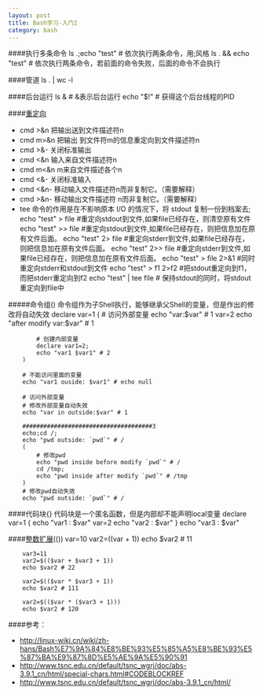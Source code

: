 ```yaml
---
layout: post
title: Bash学习-入门2
category: bash
---
```


####执行多条命令
        ls .;echo "test" # 依次执行两条命令，用;风格
        ls . && echo "test" # 依次执行两条命令，若前面的命令失败，后面的命令不会执行
    
####管道
        ls . | wc -l
        
####后台运行
        ls & # &表示后台运行
        echo "$!"  # 获得这个后台线程的PID

####[重定向](http://linux-wiki.cn/wiki/zh-hans/Bash%E7%9A%84%E8%BE%93%E5%85%A5%E8%BE%93%E5%87%BA%E9%87%8D%E5%AE%9A%E5%90%91)
* cmd >&n     把输出送到文件描述符n
* cmd m>&n    把输出 到文件符m的信息重定向到文件描述符n
* cmd >&-     关闭标准输出
* cmd <&n    输入来自文件描述符n
* cmd m<&n     m来自文件描述各个n
* cmd <&-     关闭标准输入
* cmd <&n-    移动输入文件描述符n而非复制它。（需要解释）
* cmd >&n-     移动输出文件描述符 n而非复制它。（需要解释）
* tee 命令的作用是在不影响原本 I/O 的情况下，将 stdout 复制一份到档案去;
        echo "test" > file #重定向stdout到文件,如果file已经存在，则清空原有文件
        echo "test" >> file #重定向stdout到文件,如果file已经存在，则把信息加在原有文件后面。
        echo "test" 2> file #重定向stderr到文件,如果file已经存在，则把信息加在原有文件后面。
        echo "test" 2>> file #重定向stderr到文件,如果file已经存在，则把信息加在原有文件后面。
        echo "test" > file 2>&1 #同时重定向stderr和stdout到文件
        echo "test" > f1 2>f2 #把stdout重定向到f1，而把stderr重定向到f2
        echo "test" | tee file # 保持stdout的同时，将stdout重定向到file中

#####命令组()
命令组作为子Shell执行，能够继承父Shell的变量，但是作出的修改将自动失效
        declare var=1
        (
            # 访问外部变量
            echo "var:$var" # 1
            var=2
            echo "after modify var:$var" # 1

            # 创建内部变量
            declare var1=2;
            echo "var1 $var1" # 2
        )

        # 不能访问里面的变量
        echo "var1 ouside: $var1" # echo null

        # 访问外部变量
        # 修改外部变量自动失效
        echo "var in outside:$var" # 1

        #####################################3
        echo;cd /;
        echo "pwd outside: `pwd`" # /
        (
            # 修改pwd
            echo "pwd inside before modify `pwd`" # /
            cd /tmp;
            echo "pwd inside after modify `pwd`" # /tmp
        )
        # 修改pwd自动失效
        echo "pwd outside: `pwd`" # /

####代码块{}
代码块是一个匿名函数，但是内部却不能声明local变量
        declare var=1
        {
                echo "var1 : $var"
                var=2
                echo "var2 : $var"
        }
        echo "var3 : $var"

####[整数扩展](http://www.tsnc.edu.cn/default/tsnc_wgrj/doc/abs-3.9.1_cn/html/dblparens.html)(())
        var=10
        var2=$(($var + 1))
        echo $var2 # 11

        var3=11
        var2=$(($var + $var3 + 1))
        echo $var2 # 22
        
        var2=$(($var * $var3 + 1))
        echo $var2 # 111

        var2=$(($var * ($var3 + 1)))
        echo $var2 # 120


####参考：
* <http://linux-wiki.cn/wiki/zh-hans/Bash%E7%9A%84%E8%BE%93%E5%85%A5%E8%BE%93%E5%87%BA%E9%87%8D%E5%AE%9A%E5%90%91>
* <http://www.tsnc.edu.cn/default/tsnc_wgrj/doc/abs-3.9.1_cn/html/special-chars.html#CODEBLOCKREF>
* <http://www.tsnc.edu.cn/default/tsnc_wgrj/doc/abs-3.9.1_cn/html/>





